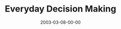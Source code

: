 ---
layout: message
category: message
series: "Everyday Enron"
title: "Everyday Decision Making"
date: 2003-03-08-00-00
message_id: 239
audio: "http://s3.amazonaws.com/crossroads-media/media/legacy/mp3/04_03-09-03_Everyday_Decision-Making.mp3"
audio-duration: "39:28"
flag: "N"
---